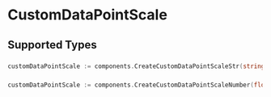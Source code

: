 # CustomDataPointScale


## Supported Types

### 

```go
customDataPointScale := components.CreateCustomDataPointScaleStr(string{/* values here */})
```

### 

```go
customDataPointScale := components.CreateCustomDataPointScaleNumber(float64{/* values here */})
```

